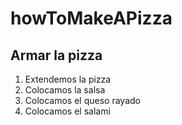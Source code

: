 # howToMakeAPizza

## Armar la pizza

1. Extendemos la pizza
2. Colocamos la salsa
3. Colocamos el queso rayado
4. Colocamos el salami

